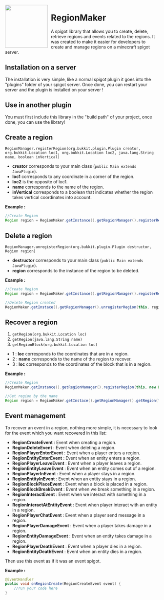 <img src="http://javadocs.canardconfit.ch/RegionMaker/images/RegionMaker-logo.png" width="140" style="float:left; margin:0px 10px 0px 0px;"/><h1>RegionMaker</h1>
A spigot library that allows you to create, delete, retrieve regions and events related to the regions. It was created to make it easier for developers to create and manage regions on a minecraft spigot server.

**Installation on a server**
------------------------
The installation is very simple, like a normal spigot plugin it goes into the "plugins" folder of your spigot server. Once done, you can restart your server and the plugin is installed on your server !

**Use in another plugin**
-----------------------------------
You must first include this library in the "build path" of your project, once done, you can use the library!

## Create a region

``RegionManager.registerRegion(org.bukkit.plugin.Plugin creator, org.bukkit.Location loc1, org.bukkit.Location loc2, java.lang.String name, boolean inVertical)``

- **creator** corresponds to your main class (`public Main extends JavaPlugin`).
- **loc1** corresponds to any coordinate in a corner of the region.
- **loc2** is the opposite of loc1.
- **name** corresponds to the name of the region.
- **inVertical** corresponds to a boolean that indicates whether the region takes vertical coordinates into account.

**Example :**
```Java
//Create Region
Region region = RegionMaker.getInstance().getRegionManager().registerRegion(this, new Location(Bukkit.getWorld("world"), 0, 10, 0), new Location(Bukkit.getWorld("world"), 0, 0, 0), "exemple", false);
```
## Delete a region

``RegionManager.unregisterRegion(org.bukkit.plugin.Plugin destructor, Region region) ``

- **destructor** corresponds to your main class (`public Main extends JavaPlugin`).
- **region** corresponds to the instance of the region to be deleted.

**Example :**
```Java
//Create Region
Region region = RegionMaker.getInstance().getRegionManager().registerRegion(this, new Location(Bukkit.getWorld("world"), 0, 10, 0), new Location(Bukkit.getWorld("world"), 0, 0, 0), "exemple", false);

//Delete Region created
RegionMaker.getInstace().getRegionManager().unregisterRegion(this, region);
```
## Recover a region

1. ``getRegion(org.bukkit.Location loc)``
2. ``getRegion(java.lang.String name)``
3. ``getRegionBlock(org.bukkit.Location loc)``

- 1 : **loc** corresponds to the coordinates that are in a region.
- 2 : **name** corresponds to the name of the region to recover.
- 3 : **loc** corresponds to the coordinates of the block that is in a region.

**Example :**
```Java
//Create Region
RegionMaker.getInstance().getRegionManager().registerRegion(this, new Location(Bukkit.getWorld("world"), 0, 10, 0), new Location(Bukkit.getWorld("world"), 0, 0, 0), "exemple", false);

//Get region by the name
Region region = RegionMaker.getInstace().getRegionManager().getRegion("exemple");
```
## Event management

To recover an event in a region, nothing more simple, it is necessary to look for the event which you want recovered in this list:
- **RegionCreateEvent** : Event when creating a region.
- **RegionDeleteEvent** : Event when deleting a region.
- **RegionPlayerEnterEvent** : Event when a player enters a region.
- **RegionEntityEnterEvent** : Event when an entity enters a region.
- **RegionPlayerLeaveEvent** : Event when a player leaves a region.
- **RegionEntityLeaveEvent** : Event when an entity comes out of a region.
- **RegionPlayerInEvent** : Event when a player stays in a region.
- **RegionEntityInEvent** : Event when an entity stays in a region.
- **RegionBlockPlaceEvent** : Event when a block is placed in a region.
- **RegionBlockBreakEvent** : Event when we break something in a region.
- **RegionInteractEvent** : Event when we interact with something in a region.
- **RegionInteractAtEntityEvent** : Event when player interact with an entity in a region.
- **RegionPlayerChatEvent** : Event when a player send message in a region.
- **RegionPlayerDamageEvent** : Event when a player takes damage in a region.
- **RegionEntityDamageEvent** : Event when an entity takes damage in a region.
- **RegionPlayerDeathEvent** : Event when a player dies in a region.
- **RegionEntityDeathEvent** : Event when an entity dies in a region.

Then use this event as if it was an event spigot.

**Example :**
```java
@EventHandler
public void onRegionCreate(RegionCreateEvent event) {
	//run your code here
}
```
